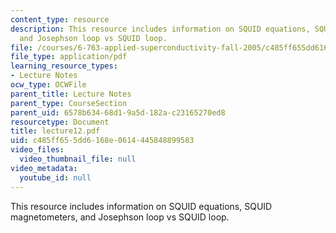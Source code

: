 ```yaml
---
content_type: resource
description: This resource includes information on SQUID equations, SQUID magnetometers,
  and Josephson loop vs SQUID loop.
file: /courses/6-763-applied-superconductivity-fall-2005/c485ff655dd6168e0614445848899583_lecture12.pdf
file_type: application/pdf
learning_resource_types:
- Lecture Notes
ocw_type: OCWFile
parent_title: Lecture Notes
parent_type: CourseSection
parent_uid: 6578b634-68d1-9a5d-182a-c23165270ed8
resourcetype: Document
title: lecture12.pdf
uid: c485ff65-5dd6-168e-0614-445848899583
video_files:
  video_thumbnail_file: null
video_metadata:
  youtube_id: null
---
```

This resource includes information on SQUID equations, SQUID magnetometers, and Josephson loop vs SQUID loop.